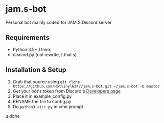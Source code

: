 # jam.s-bot
Personal bot mainly coded for JAM.S Discord server

## Requirements
* Python 3.5+ I think
* discord.py (not rewrite, f that s)

## Installation & Setup
1. Grab that source using `git clone https://github.com/Hotvinyl6347/jam.s-bot.git ~/jam.s-bot -b master`
2. Get your bot's token from Discord's [Developers page](https://discordapp.com/developers)
3. Place it in example_config.py
4. RENAME the file to config.py
5. Do `python3 aiir.py` in cmd prompt

u done
